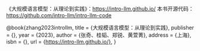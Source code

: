 《大规模语言模型：从理论到实践》：https://intro-llm.github.io/
本书开源代码：https://github.com/intro-llm/intro-llm-code

@book{zhang2023introllm,
title = {大规模语言模型：从理论到实践},
publisher = {},
year = {2023},
author = {张奇、桂韬、郑锐、黄萱菁},
address = {上海},
isbn = {},
url = {https://intro-llm.github.io/},
}